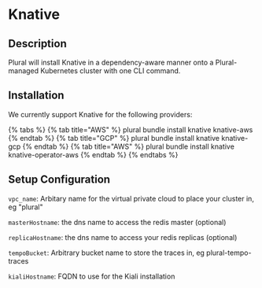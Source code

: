 
# Knative

## Description
Plural will install Knative in a dependency-aware manner onto a Plural-managed Kubernetes cluster with one CLI command.

## Installation
We currently support Knative for the following providers:

{% tabs %}
{% tab title="AWS" %} plural bundle install knative knative-aws {% endtab %} {% tab title="GCP" %} plural bundle install knative knative-gcp {% endtab %} {% tab title="AWS" %} plural bundle install knative knative-operator-aws {% endtab %}
{% endtabs %}

## Setup Configuration
`vpc_name`: Arbitary name for the virtual private cloud to place your cluster in, eg "plural"





`masterHostname`: the dns name to access the redis master (optional)

`replicaHostname`: the dns name to access your redis replicas (optional)

`tempoBucket`: Arbitrary bucket name to store the traces in, eg plural-tempo-traces

`kialiHostname`: FQDN to use for the Kiali installation


    
